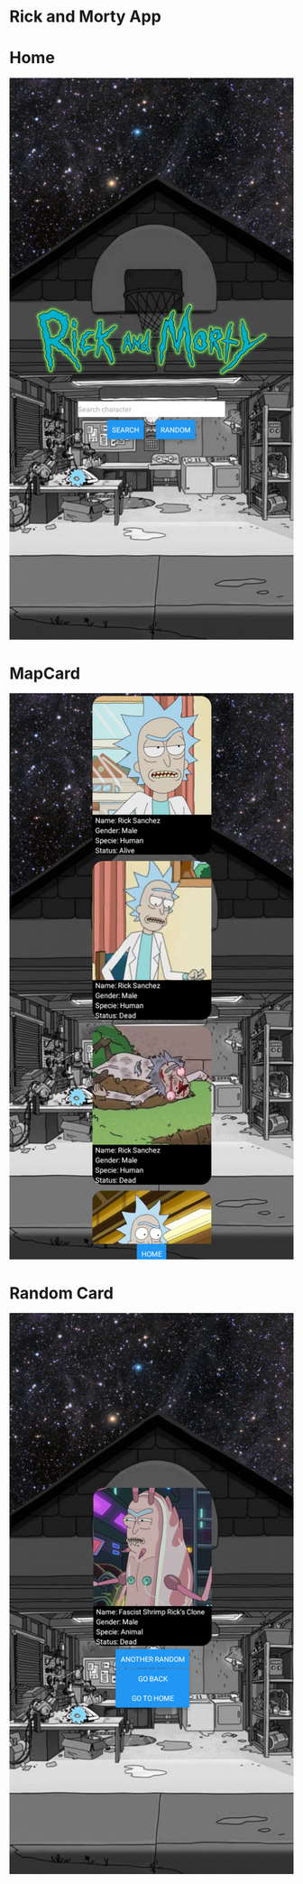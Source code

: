 # Rick and Morty App

# Home

![Screenshot](/src/img/home.png)

# MapCard

![Screenshot](/src/img/mapCard.png)

# Random Card

![Screenshot](/src/img/random.png)
